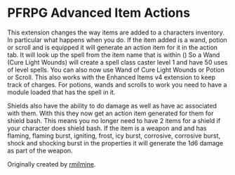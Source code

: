# PFRPG Advanced Item Actions
This extension changes the way items are added to a characters inventory. In particular what happens when you do.
If the item added is a wand, potion or scroll and is equipped it will generate an action item for it in the action tab. It will look up the spell from the item name that is within ()
So a Wand (Cure Light Wounds) will create a spell class caster level 1 and have 50 uses of level spells.
You can also now use Wand of Cure Light Wounds or Potion or Scroll.
This also works with the Enhanced Items v4 extension to keep track of charges.
For potions, wands and scrolls to work you need to have a module loaded that has the spell in it.

Shields also have the ability to do damage as well as have ac associated with them. With this they now get an action item generated for them for shield bash. This means you no longer need to have 2 items for a shield if your character does shield bash.
If the item is a weapon and and has flaming, flaming burst, igniting, frost, icy burst, corrosive, corrosive burst, shock and shocking burst in the properties it will generate the 1d6 damage as part of the weapon.

Originally created by [rmilmine](https://www.fantasygrounds.com/forums/member.php?215591-rmilmine).
